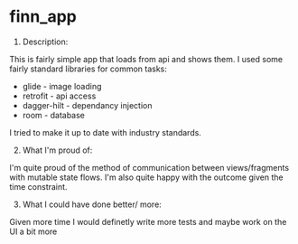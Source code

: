 # finn_app
1. Description:

  This is fairly simple app that loads from api and shows them. 
  I used some fairly standard libraries for common tasks:
- glide - image loading
- retrofit - api access
- dagger-hilt - dependancy injection
- room - database

I tried to make it up to date with industry standards. 

2. What I'm proud of:

I'm quite proud of the method of communication between views/fragments with mutable state flows. I'm also quite happy with the outcome given the time constraint. 

3. What I could have done better/ more:

Given more time I would definetly write more tests and maybe work on the UI a bit more
